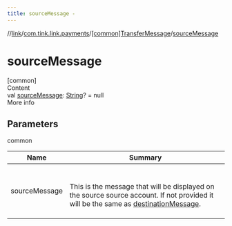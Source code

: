 ```yaml
---
title: sourceMessage -
---
```

//[link](../../index.md)/[com.tink.link.payments](../index.md)/[[common]TransferMessage](index.md)/[sourceMessage](source-message.md)



# sourceMessage  
[common]  
Content  
val [sourceMessage](source-message.md): [String](https://kotlinlang.org/api/latest/jvm/stdlib/kotlin/-string/index.html)? = null  
More info  


## Parameters  
  
common  
  
|  Name|  Summary| 
|---|---|
| <a name="com.tink.link.payments/TransferMessage/sourceMessage/#/PointingToDeclaration/"></a>sourceMessage| <a name="com.tink.link.payments/TransferMessage/sourceMessage/#/PointingToDeclaration/"></a><br><br>This is the message that will be displayed on the source source account. If not provided it will be the same as [destinationMessage](destination-message.md).<br><br>
  
  



